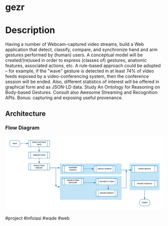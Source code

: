 # gezr

# Description
Having a number of Webcam-captured video streams, build a Web application that detect, classify, compare, and synchronize hand and arm gestures performed by (human) users. A conceptual model will be created/(re)used in order to express (classes of) gestures, anatomic features, associated actions, etc. A rule-based approach could be adopted – for example, if the "wave" gesture is detected in at least 74% of video feeds exposed by a video-conferencing system, then the conference session will be ended. Also, different statistics of interest will be offered in graphical form and as JSON-LD data. Study An Ontology for Reasoning on Body-based Gestures. Consult also Awesome Streaming and Recognition APIs. Bonus: capturing and exposing useful provenance.

## Architecture

### Flow Diagram

![Candidate Flow Diagram](https://github.com/DoubleNy/gezr/blob/master/Architecture/flow-diagram.png)



 #project #infoiasi #wade #web

